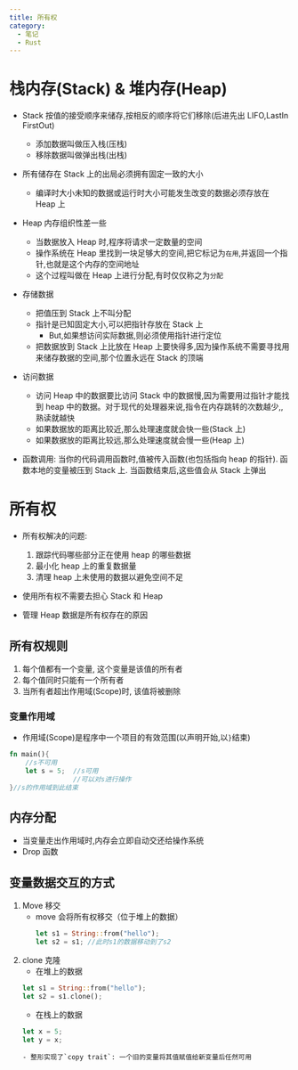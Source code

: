 ```yaml
---
title: 所有权
category:
  - 笔记
  - Rust
---
```


# 栈内存(Stack) & 堆内存(Heap)

- Stack 按值的接受顺序来储存,按相反的顺序将它们移除(后进先出 LIFO,LastIn FirstOut)

  - 添加数据叫做压入栈(压栈)
  - 移除数据叫做弹出栈(出栈)

- 所有储存在 Stack 上的出局必须拥有固定一致的大小

  - 编译时大小未知的数据或运行时大小可能发生改变的数据必须存放在 Heap 上

- Heap 内存组织性差一些
  - 当数据放入 Heap 时,程序将请求一定数量的空间
  - 操作系统在 Heap 里找到一块足够大的空间,把它标记为`在用`,并返回一个指针,也就是这个内存的空间地址
  - 这个过程叫做在 Heap 上进行分配,有时仅仅称之为`分配`
- 存储数据

  - 把值压到 Stack 上不叫分配
  - 指针是已知固定大小,可以把指针存放在 Stack 上
    - But,如果想访问实际数据,则必须使用指针进行定位
  - 把数据放到 Stack 上比放在 Heap 上要快得多,因为操作系统不需要寻找用来储存数据的空间,那个位置永远在 Stack 的顶端

- 访问数据

  - 访问 Heap 中的数据要比访问 Stack 中的数据慢,因为需要用过指针才能找到 heap 中的数据。对于现代的处理器来说,指令在内存跳转的次数越少,,熟读就越快
  - 如果数据放的距离比较近,那么处理速度就会快一些(Stack 上)
  - 如果数据放的距离比较远,那么处理速度就会慢一些(Heap 上)

- 函数调用: 当你的代码调用函数时,值被传入函数(也包括指向 heap 的指针). 函数本地的变量被压到 Stack 上. 当函数结束后,这些值会从 Stack 上弹出

# 所有权

- 所有权解决的问题:

  1. 跟踪代码哪些部分正在使用 heap 的哪些数据
  2. 最小化 heap 上的重复数据量
  3. 清理 heap 上未使用的数据以避免空间不足

- 使用所有权不需要去担心 Stack 和 Heap
- 管理 Heap 数据是所有权存在的原因

## 所有权规则

1. 每个值都有一个变量, 这个变量是该值的所有者
2. 每个值同时只能有一个所有者
3. 当所有者超出作用域(Scope)时, 该值将被删除

### 变量作用域

- 作用域(Scope)是程序中一个项目的有效范围(以声明开始,以`}`结束)

```rust
fn main(){
    //s不可用
    let s = 5;  //s可用
                //可以对s进行操作
}//s的作用域到此结束
```

## 内存分配

- 当变量走出作用域时,内存会立即自动交还给操作系统
- Drop 函数

## 变量数据交互的方式

1.  Move 移交
    - move 会将所有权移交（位于堆上的数据）
      ```rust
      let s1 = String::from("hello");
      let s2 = s1; //此时s1的数据移动到了s2
      ```
2.  clone 克隆
    - 在堆上的数据
    ```rust
    let s1 = String::from("hello");
    let s2 = s1.clone();
    ```
    - 在栈上的数据
    ```rust
    let x = 5;
    let y = x;
    ```
        - 整形实现了`copy trait`: 一个旧的变量将其值赋值给新变量后任然可用
